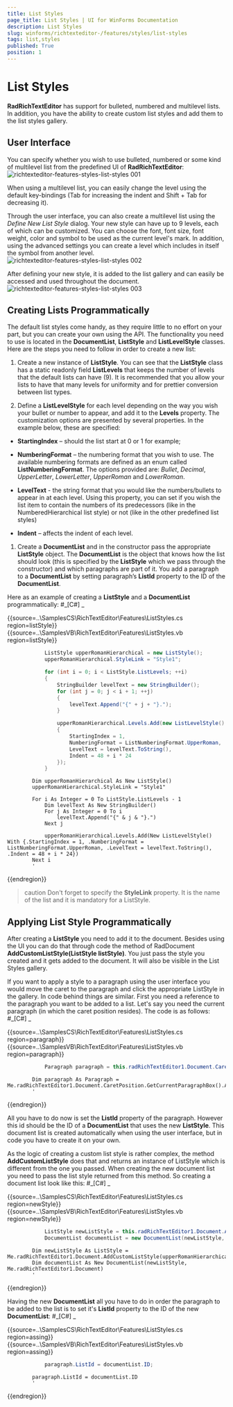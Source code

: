 ```yaml
---
title: List Styles
page_title: List Styles | UI for WinForms Documentation
description: List Styles
slug: winforms/richtexteditor-/features/styles/list-styles
tags: list,styles
published: True
position: 1
---
```


# List Styles



__RadRichTextEditor__ has support for bulleted, numbered and multilevel lists. In addition, you have
        the ability to create custom list styles and add them to the list styles gallery.
      

## User Interface

You can specify whether you wish to use bulleted, numbered or some kind of multilevel list from the predefined UI
          of __RadRichTextEditor__:
        ![richtexteditor-features-styles-list-styles 001](images/richtexteditor-features-styles-list-styles001.png)

When using a multilevel list, you can easily change the level using the default key-bindings (Tab for increasing
          the indent and Shift + Tab for decreasing it).
        

Through the user interface, you can also create a multilevel list using the *Define New List Style*
          dialog. Your new style can have up to 9 levels, each of which can be customized. You can choose the font, font size, font
          weight, color and symbol to be used as the current level's mark. In addition, using the advanced settings you can
          create a level which includes in itself the symbol from another level.
        ![richtexteditor-features-styles-list-styles 002](images/richtexteditor-features-styles-list-styles002.png)

After defining your new style, it is added to the list gallery and can easily be accessed and used throughout the
          document.
        ![richtexteditor-features-styles-list-styles 003](images/richtexteditor-features-styles-list-styles003.png)

## Creating Lists Programmatically

The default list styles come handy, as they require little to no effort on your part, but you can create your own
          using the API. The functionality you need to use is located in the __DocumentList__, __ListStyle__ and __ListLevelStyle__ classes. Here are the steps you need to follow in order to create
          a new list:
        

1. Create a new instance of __ListStyle__. You can see that the __ListStyle__
              class has a static readonly field __ListLevels__ that keeps the number of levels that the default lists
              can have (9). It is recommended that you allow your lists to have that many levels for uniformity and for prettier conversion
              between list types.
            

1. Define a __ListLevelStyle__ for each level depending on the way you wish your bullet or number
              to appear, and add it to the __Levels__ property. The customization options are presented by several
              properties. In the example below, these are specified:
            

* __StartingIndex__ – should the list start at 0 or 1 for example;
                

* __NumberingFormat__ – the numbering format that you wish to use. The available
                  numbering formats are defined as an enum called __ListNumberingFormat__. The options provided
                  are: *Bullet*, *Decimal*, *UpperLetter*,
                  *LowerLetter*, *UpperRoman* and *LowerRoman*.
                

* __LevelText__ - the string format that you would like the numbers/bullets to appear in at
                  each level. Using this property, you can set if you wish the list item to contain the numbers of its predecessors (like
                  in the NumberedHierarchical list style) or not (like in the other predefined list styles)
                

* __Indent__ – affects the indent of each level.
                

1. Create a __DocumentList__ and in the constructor pass the appropriate __ListStyle__
              object. The __DocumentList__ is the object that knows how the list should look (this is specified by the
              __ListStyle__ which we pass through the constructor) and which paragraphs are part of it. You add a paragraph
              to a __DocumentList__ by setting paragraph’s __ListId__ property to the ID of the __DocumentList__.
            

Here as an example of creating a __ListStyle__ and a __DocumentList__ programmatically:
        #_[C#] _

	



{{source=..\SamplesCS\RichTextEditor\Features\ListStyles.cs region=listStyle}} 
{{source=..\SamplesVB\RichTextEditor\Features\ListStyles.vb region=listStyle}} 

````C#
            ListStyle upperRomanHierarchical = new ListStyle();
            upperRomanHierarchical.StyleLink = "Style1";

            for (int i = 0; i < ListStyle.ListLevels; ++i)
            {
                StringBuilder levelText = new StringBuilder();
                for (int j = 0; j < i + 1; ++j)
                {
                    levelText.Append("{" + j + "}.");
                }

                upperRomanHierarchical.Levels.Add(new ListLevelStyle()
                {
                    StartingIndex = 1,
                    NumberingFormat = ListNumberingFormat.UpperRoman,
                    LevelText = levelText.ToString(),
                    Indent = 48 + i * 24
                });
            }
````
````VB.NET
        Dim upperRomanHierarchical As New ListStyle()
        upperRomanHierarchical.StyleLink = "Style1"

        For i As Integer = 0 To ListStyle.ListLevels - 1
            Dim levelText As New StringBuilder()
            For j As Integer = 0 To i
                levelText.Append("{" & j & "}.")
            Next j

            upperRomanHierarchical.Levels.Add(New ListLevelStyle() With {.StartingIndex = 1, .NumberingFormat = ListNumberingFormat.UpperRoman, .LevelText = levelText.ToString(), .Indent = 48 + i * 24})
        Next i
        '
````

{{endregion}} 




>caution Don't forget to specify the __StyleLink__ property. It is the name of the list and it is
            mandatory for a ListStyle.
>


## Applying List Style Programmatically

After creating a __ListStyle__ you need to add it to the document. Besides using the UI you can do that
          through code the method of RadDocument __AddCustomListStyle(ListStyle	listStyle)__. You just pass the style
          you created and it gets added to the document. It will also be visible in the List Styles gallery.
        

If you want to apply a style to a paragraph using the user interface you would move the caret to the paragraph and click
          the appropriate ListStyle in the gallery. In code behind things are similar. First you need a reference to the paragraph you
          want to be added to a list. Let's say you need the current paragraph (in which the caret position resides). The code
          is as follows:
        #_[C#] _

	



{{source=..\SamplesCS\RichTextEditor\Features\ListStyles.cs region=paragraph}} 
{{source=..\SamplesVB\RichTextEditor\Features\ListStyles.vb region=paragraph}} 

````C#
            Paragraph paragraph = this.radRichTextEditor1.Document.CaretPosition.GetCurrentParagraphBox().AssociatedParagraph;
````
````VB.NET
        Dim paragraph As Paragraph = Me.radRichTextEditor1.Document.CaretPosition.GetCurrentParagraphBox().AssociatedParagraph
        '
````

{{endregion}} 




All you have to do now is set the __ListId__ property of the paragraph. However this id should be
          the ID of a __DocumentList__ that uses the new __ListStyle__. This document list
          is created automatically when using the user interface, but in code you have to create it on your own.
        

As the logic of creating a custom list style is rather complex, the method __AddCustomListStyle__
          does that and returns an instance of ListStyle which is different from the one you passed. When creating the new document
          list you need to pass the list style returned from this method. So creating a document list look like this:
        #_[C#] _

	



{{source=..\SamplesCS\RichTextEditor\Features\ListStyles.cs region=newStyle}} 
{{source=..\SamplesVB\RichTextEditor\Features\ListStyles.vb region=newStyle}} 

````C#
            ListStyle newListStyle = this.radRichTextEditor1.Document.AddCustomListStyle(upperRomanHierarchical);
            DocumentList documentList = new DocumentList(newListStyle, this.radRichTextEditor1.Document);
````
````VB.NET
        Dim newListStyle As ListStyle = Me.radRichTextEditor1.Document.AddCustomListStyle(upperRomanHierarchical)
        Dim documentList As New DocumentList(newListStyle, Me.radRichTextEditor1.Document)
        '
````

{{endregion}} 




Having the new __DocumentList__ all you have to do in order the paragraph to be added to the list
          is to set it's __ListId__ property to the ID of the new __DocumentList__:
        #_[C#] _

	



{{source=..\SamplesCS\RichTextEditor\Features\ListStyles.cs region=assing}} 
{{source=..\SamplesVB\RichTextEditor\Features\ListStyles.vb region=assing}} 

````C#
            paragraph.ListId = documentList.ID;
````
````VB.NET
        paragraph.ListId = documentList.ID
        '
````

{{endregion}} 




